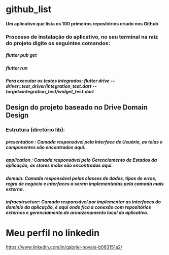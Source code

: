 # github_list
#### Um aplicativo que lista os 100 primeiros repositórios criado nos Github 

### Processo de instalação do aplicativo, no seu terminal na raiz do projeto digite os seguintes comandos:
##### flutter pub get 
##### flutter run
##### Para executar os testes integrados: flutter drive --driver=test_driver/integration_test.dart --target=integration_test/widget_test.dart


## Design do projeto baseado no Drive Domain Design
### Estrutura (diretório lib): 
##### presentation : Camada responsável pela Interface de Usuário, as telas e componentes são encontrados aqui.
##### application : Camada responsável pelo Gerenciamento de Estados da aplicação, as stores mobx são encontradas aqui.
##### domain: Camada responsável pelas classes de dados, tipos de erros, regra de negócio e interfaces a serem implementadas pela camada mais externa.
##### infraestructure: Camada responsável por implementar as interfaces do domínio da aplicação, é aqui onde fica a conexão com repositórios externos e gerenciamento de armazenamento local do aplicativo.

# Meu perfil no linkedin
https://www.linkedin.com/in/gabriel-novais-b063151a2/
